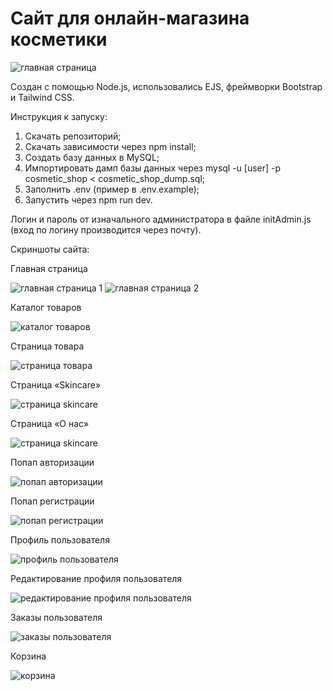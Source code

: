 # Сайт для онлайн-магазина косметики


![главная страница](./readme/main-page.png)


Создан с помощью Node.js, использовались EJS, фреймворки Bootstrap и Tailwind CSS.


Инструкция к запуску:
1. Скачать репозиторий;
2. Скачать зависимости через npm install;
3. Создать базу данных в MySQL;
4. Импортировать дамп базы данных через mysql -u [user] -p cosmetic_shop < cosmetic_shop_dump.sql;
5. Заполнить .env (пример в .env.example);
6. Запустить через npm run dev.

Логин и пароль от изначального администратора в файле initAdmin.js (вход по логину производится через почту).


Скриншоты сайта:


Главная страница

![главная страница 1](./readme/main-page-1.png)
![главная страница 2](./readme/main-page-2.png)


Каталог товаров

![каталог товаров](./readme/catalogue.png)


Страница товара

![страница товара](./readme/catalogue-product-info.png)


Страница «Skincare»

![страница skincare](./readme/skincare.png)


Страница «О нас»

![страница skincare](./readme/about.png)


Попап авторизации

![попап авторизации](./readme/popup-login.png)


Попап регистрации

![попап регистрации](./readme/popup-register.png)


Профиль пользователя

![профиль пользователя](./readme/user-info.png)


Редактирование профиля пользователя

![редактирование профиля пользователя](./readme/user-edit.png)


Заказы пользователя

![заказы пользователя](./readme/user-orders.png)


Корзина

![корзина](./readme/cart.png)
